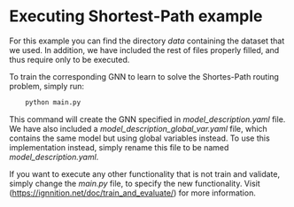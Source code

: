 # Executing Shortest-Path example

For this example you can find the directory *data* containing the dataset that we used. In addition, we have included the rest of files properly filled, and thus require only to be executed.

To train the corresponding GNN to learn to solve the Shortes-Path routing problem, simply run:

```python
    python main.py
```

This command will create the GNN specified in *model_description.yaml* file. We have also included a *model_description_global_var.yaml* file, which contains the same model but using global variables instead. To use this implementation instead, simply rename this file to be named *model_description.yaml*.

If you want to execute any other functionality that is not train and validate, simply change the *main.py* file, to specify the new functionality. Visit (https://ignnition.net/doc/train_and_evaluate/) for more information.